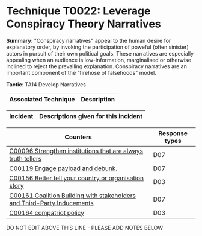 # Technique T0022: Leverage Conspiracy Theory Narratives

**Summary**: "Conspiracy narratives" appeal to the human desire for explanatory order, by invoking the participation of poweful (often sinister) actors in pursuit of their own political goals. These narratives are especially appealing when an audience is low-information, marginalised or otherwise inclined to reject the prevailing explanation. Conspiracy narratives are an important component of the "firehose of falsehoods" model.

**Tactic**: TA14 Develop Narratives


| Associated Technique | Description |
| --------- | ------------------------- |



| Incident | Descriptions given for this incident |
| -------- | -------------------- |



| Counters | Response types |
| -------- | -------------- |
| [C00096 Strengthen institutions that are always truth tellers](../../generated_pages/counters/C00096.md) | D07 |
| [C00119 Engage payload and debunk.](../../generated_pages/counters/C00119.md) | D07 |
| [C00156 Better tell your country or organisation story](../../generated_pages/counters/C00156.md) | D03 |
| [C00161 Coalition Building with stakeholders and Third-Party Inducements](../../generated_pages/counters/C00161.md) | D07 |
| [C00164 compatriot policy](../../generated_pages/counters/C00164.md) | D03 |


DO NOT EDIT ABOVE THIS LINE - PLEASE ADD NOTES BELOW
